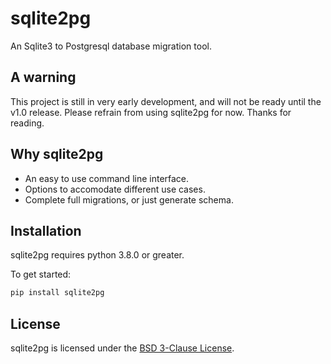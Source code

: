 # sqlite2pg

An Sqlite3 to Postgresql database migration tool.

## A warning

This project is still in very early development, and will not be ready until the v1.0 release.
Please refrain from using sqlite2pg for now. Thanks for reading.

## Why sqlite2pg

 - An easy to use command line interface.
 - Options to accomodate different use cases.
 - Complete full migrations, or just generate schema.

## Installation

sqlite2pg requires python 3.8.0 or greater.

To get started:
```bash
pip install sqlite2pg
```

## License

sqlite2pg is licensed under the [BSD 3-Clause License](https://github.com/Jonxslays/sqlite2pg/blob/master/LICENSE).
